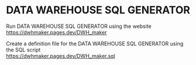 # DATA WAREHOUSE SQL GENERATOR

Run  DATA WAREHOUSE SQL GENERATOR using the website <br>
https://dwhmaker.pages.dev/DWH_maker

Create a definition file for the DATA WAREHOUSE SQL GENERATOR using the SQL script <br>
https://dwhmaker.pages.dev/DWH_maker.sql
